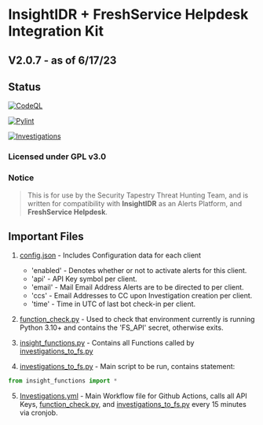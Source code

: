 # InsightIDR + FreshService Helpdesk Integration Kit

## V2.0.7 - as of 6/17/23

## Status

[![CodeQL](https://github.com/SecurityTapestry-Queen/is-fs-integration-st/actions/workflows/codeql.yml/badge.svg?branch=main)](https://github.com/SecurityTapestry-Queen/is-fs-integration-st/actions/workflows/codeql.yml)

[![Pylint](https://github.com/SecurityTapestry-Queen/is-fs-integration-st/actions/workflows/pylint.yml/badge.svg?branch=main)](https://github.com/SecurityTapestry-Queen/is-fs-integration-st/actions/workflows/pylint.yml)

[![Investigations](https://github.com/SecurityTapestry-Queen/is-fs-integration-st/actions/workflows/Investigations.yml/badge.svg?branch=main)](https://github.com/SecurityTapestry-Queen/is-fs-integration-st/actions/workflows/Investigations.yml)

### Licensed under GPL v3.0

### Notice

> This is for use by the Security Tapestry Threat Hunting Team, and is written for compatibility with **InsightIDR** as an Alerts Platform, and **FreshService Helpdesk**.

## Important Files

1. [config.json](config.json) - Includes Configuration data for each client
    
    - 'enabled' - Denotes whether or not to activate alerts for this client.
    - 'api' - API Key symbol per client.
    - 'email' - Mail Email Address Alerts are to be directed to per client.
    - 'ccs' - Email Addresses to CC upon Investigation creation per client.
    - 'time' - Time in UTC of last bot check-in per client.

2. [function_check.py](function_check.py) - Used to check that environment currently is running Python 3.10+ and contains the 'FS_API' secret, otherwise exits.

3. [insight_functions.py](insight_functions.py) - Contains all Functions called by [investigations_to_fs.py](investigations_to_fs.py)

4. [investigations_to_fs.py](investigations_to_fs.py) - Main script to be run, contains statement:
```python
from insight_functions import *
```

5. [Investigations.yml](.github/workflows/Investigations.yml) - Main Workflow file for Github Actions, calls all API Keys, [function_check.py](function_check.py), and [investigations_to_fs.py](investigations_to_fs.py) every 15 minutes via cronjob.
